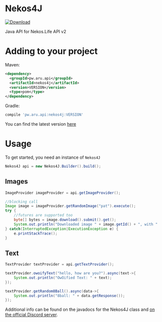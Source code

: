 # Nekos4J
[ ![Download](https://api.bintray.com/packages/adriantodt/maven/nekos4j/images/download.svg) ](https://bintray.com/adriantodt/maven/nekos4j/_latestVersion)

Java API for Nekos.Life API v2

# Adding to your project

Maven:
```xml
<dependency>
  <groupId>pw.aru.api</groupId>
  <artifactId>nekos4j</artifactId>
  <version>VERSION</version>
  <type>pom</type>
</dependency>
```
Gradle:
```gradle
compile 'pw.aru.api:nekos4j:VERSION'
```

You can find the latest version [here](https://bintray.com/adriantodt/maven/nekos4j)

# Usage

To get started, you need an instance of `Nekos4J`
```java
Nekos4J api = new Nekos4J.Builder().build();
```

## Images 

```java
ImageProvider imageProvider = api.getImageProvider();

//blocking call
Image image = imageProvider.getRandomImage("pat").execute();
try {
    //futures are supported too
    byte[] bytes = image.download().submit().get();
    System.out.println("Downloaded image " + image.getId() + ", with " + bytes.length + " bytes");
} catch(InterruptedException|ExecutionException e) {
    e.printStackTrace();
}
```

## Text 

```java
TextProvider textProvider = api.getTextProvider();

textProvider.owoifyText("hello, how are you?").async(text->{
    System.out.println("OwOified Text: " + text);
});

textProvider.getRandom8Ball().async(data->{
    System.out.println("8ball: " + data.getResponse());
});
```

Additional info can be found on the javadocs for the Nekos4J class and [on the official Discord server](https://discord.gg/BARzYz8).
